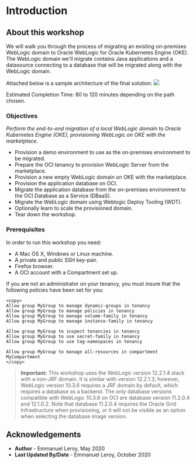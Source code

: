 # Introduction

## About this workshop

We will walk you through the process of migrating an existing on-premises WebLogic domain to Oracle WebLogic for Oracle Kubernetes Engine (OKE). The WebLogic domain we'll migrate contains Java applications and a datasource connecting to a database that will be migrated along with the WebLogic domain.

Attached below is a sample architecture of the final solution:
![](./images/arch-oke.png " ")

Estimated Completion Time: 80 to 120 minutes depending on the path chosen.

### Objectives

*Perform the end-to-end migration of a local WebLogic domain to Oracle Kubernetes Engine (OKE), provisioning WebLogic on OKE with the marketplace.*

- Provision a demo environment to use as the on-premises environment to be migrated.
- Prepare the OCI tenancy to provision WebLogic Server from the marketplace.
- Provision a new empty WebLogic domain on OKE with the marketplace.
- Provision the application database on OCI.
- Migrate the application database from the on-premises environment to the OCI Database as a Service (DBaaS).
- Migrate the WebLogic domain using Weblogic Deploy Tooling (WDT).
- Optionally learn to scale the provisioned domain.
- Tear down the workshop.

### Prerequisites

In order to run this workshop you need:

* A Mac OS X, Windows or Linux machine.
* A private and public SSH key-pair.
* Firefox browser.
* A OCI account with a Compartment set up.

If you are not an administrator on your tenancy, you must insure that the following policies have been set for you:

```
<copy>
Allow group MyGroup to manage dynamic-groups in tenancy
Allow group MyGroup to manage policies in tenancy
Allow group MyGroup to manage volume-family in tenancy
Allow group MyGroup to manage instance-family in tenancy

Allow group MyGroup to inspect tenancies in tenancy
Allow group MyGroup to use secret-family in tenancy
Allow group MyGroup to use tag-namespaces in tenancy

Allow group MyGroup to manage all-resources in compartment MyCompartment
</copy>
```

> **Important:** This workshop uses the WebLogic version 12.2.1.4 stack with a non-JRF domain. It is similar with version 12.2.1.3; however, WebLogic version 10.3.6 requires a JRF domain by default, which requires a database as a backend. The *only* database versions compatible with WebLogic 10.3.6 on OCI are database version 11.2.0.4 and 12.1.0.2. Note that database 11.2.0.4 requires the Oracle Grid Infrastructure when provisioning, or it will not be visible as an option when selecting the database image version.


## Acknowledgements

 - **Author** - Emmanuel Leroy, May 2020
 - **Last Updated By/Date** - Emmanuel Leroy, October 2020
